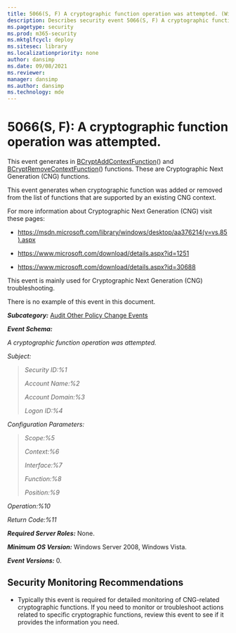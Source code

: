 ```yaml
---
title: 5066(S, F) A cryptographic function operation was attempted. (Windows 10)
description: Describes security event 5066(S, F) A cryptographic function operation was attempted.
ms.pagetype: security
ms.prod: m365-security
ms.mktglfcycl: deploy
ms.sitesec: library
ms.localizationpriority: none
author: dansimp
ms.date: 09/08/2021
ms.reviewer: 
manager: dansimp
ms.author: dansimp
ms.technology: mde
---
```


# 5066(S, F): A cryptographic function operation was attempted.


This event generates in [BCryptAddContextFunction](/windows/win32/api/bcrypt/nf-bcrypt-bcryptaddcontextfunction)() and [BCryptRemoveContextFunction](/windows/win32/api/bcrypt/nf-bcrypt-bcryptremovecontextfunction)() functions. These are Cryptographic Next Generation (CNG) functions.

This event generates when cryptographic function was added or removed from the list of functions that are supported by an existing CNG context.

For more information about Cryptographic Next Generation (CNG) visit these pages:

-   <https://msdn.microsoft.com/library/windows/desktop/aa376214(v=vs.85).aspx>

-   <https://www.microsoft.com/download/details.aspx?id=1251>

-   <https://www.microsoft.com/download/details.aspx?id=30688>

This event is mainly used for Cryptographic Next Generation (CNG) troubleshooting.

There is no example of this event in this document.

***Subcategory:***&nbsp;[Audit Other Policy Change Events](audit-other-policy-change-events.md)

***Event Schema:***

*A cryptographic function operation was attempted.*

*Subject:*

> *Security ID:%1*
>
> *Account Name:%2*
>
> *Account Domain:%3*
>
> *Logon ID:%4*

*Configuration Parameters:*

> *Scope:%5*
>
> *Context:%6*
>
> *Interface:%7*
>
> *Function:%8*
>
> *Position:%9*

*Operation:%10*

*Return Code:%11*

***Required Server Roles:*** None.

***Minimum OS Version:*** Windows Server 2008, Windows Vista.

***Event Versions:*** 0.

## Security Monitoring Recommendations

-   Typically this event is required for detailed monitoring of CNG-related cryptographic functions. If you need to monitor or troubleshoot actions related to specific cryptographic functions, review this event to see if it provides the information you need.